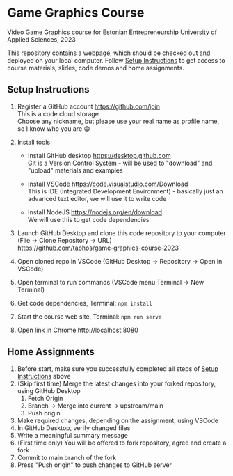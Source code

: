 # Game Graphics Course

Video Game Graphics course for Estonian Entrepreneurship University of Applied Sciences, 2023

This repository contains a webpage, which should be checked out and deployed on your local computer. Follow [Setup Instructions](#setup) to get access to course materials, slides, code demos and home assignments.

## Setup Instructions<a name="setup"></a>

1. Register a GitHub account https://github.com/join
<br/>This is a code cloud storage
<br/>Choose any nickname, but please use your real name as profile name, so I know who you are :grin:

2. Install tools

    * Install GitHub desktop https://desktop.github.com
    <br/>Git is a Version Control System - will be used to "download" and "upload" materials and examples
    
    * Install VSCode https://code.visualstudio.com/Download
    <br/>This is IDE (Integrated Development Environment) - basically just an advanced text editor, we will use it to write code

    * Install NodeJS https://nodejs.org/en/download
    <br/>We will use this to get code dependencies
    
2. Launch GitHub Desktop and clone this code repository to your computer (File -> Clone Repository -> URL)
    <br/>https://github.com/taphos/game-graphics-course-2023
    
3. Open cloned repo in VSCode (GitHub Desktop -> Repository -> Open in VSCode)

4. Open terminal to run commands (VSCode menu Terminal -> New Terminal)

5. Get code dependencies, Terminal: `npm install` 

6. Start the course web site, Terminal: `npm run serve`

7. Open link in Chrome http://localhost:8080

## Home Assignments

1. Before start, make sure you successfully completed all steps of [Setup Instructions](#setup) above
2. (Skip first time) Merge the latest changes into your forked repository, using GitHub Desktop 
    1. Fetch Origin
    2. Branch -> Merge into current -> upstream/main
    3. Push origin
3. Make required changes, depending on the assignment, using VSCode
4. In GitHub Desktop, verify changed files
5. Write a meaningful summary message
6. (First time only) You will be offered to fork repository, agree and create a fork
7. Commit to main branch of the fork
8. Press "Push origin" to push changes to GitHub server
